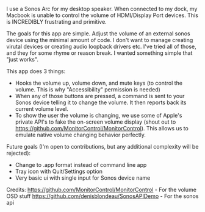 I use a Sonos Arc for my desktop speaker. When connected to my dock, my Macbook is unable to control the volume of HDMI/Display Port devices. This is INCREDIBLY frustrating and primitive. 

The goals for this app are simple. Adjust the volume of an external sonos device using the minimal amount of code. I don't want to manage creating virutal devices or creating audio loopback drivers etc. I've tried all of those, and they for some rhyme or reason break. I wanted something simple that "just works".

This app does 3 things:
- Hooks the volume up, volume down, and mute keys (to control the volume. This is why "Accessibility" permission is needed)
- When any of those buttons are pressed, a command is sent to your Sonos device telling it to change the volume. It then reports back its current volume level.
- To show the user the volume is changing, we use some of Apple's private API's to fake the on-screen volume display (shout out to https://github.com/MonitorControl/MonitorControl). This allows us to emulate native volume changing behavior perfectly.

Future goals (I'm open to contributions, but any additional complexity will be rejected):
- Change to .app format instead of command line app
- Tray icon with Quit/Settings option
- Very basic ui with single input for Sonos device name

Credits:
https://github.com/MonitorControl/MonitorControl - For the volume OSD stuff
https://github.com/denisblondeau/SonosAPIDemo - For the sonos api
